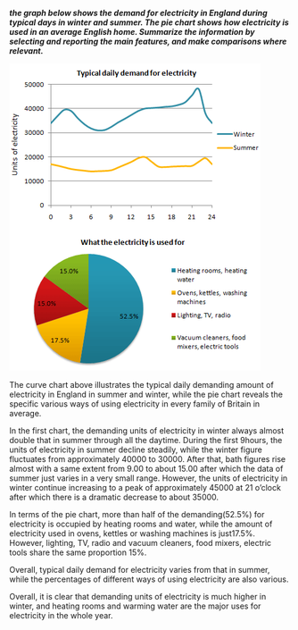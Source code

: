 _**the graph below shows the demand for electricity in England during typical days in winter and summer. The pie chart shows how electricity is used in an average English home. Summarize the information by selecting and reporting the main features, and make comparisons where relevant.**_

![](/assets/4-2.png)

The curve chart above illustrates the typical daily demanding amount of electricity in England in summer and winter, while the pie chart reveals the specific various ways of using electricity in every family of Britain in average.

In the first chart, the demanding units of electricity in winter always almost double that in summer through all the daytime. During the first 9hours, the units of electricity in summer decline steadily, while the winter figure fluctuates from approximately 40000 to 30000. After that, bath figures rise almost with a same extent from 9.00 to about 15.00 after which the data of summer just varies in a very small range. However, the units of electricity in winter continue increasing to a peak of approximately 45000 at 21 o’clock after which there is a dramatic decrease to about 35000. 

In terms of the pie chart, more than half of the demanding\(52.5%\) for electricity is occupied by heating rooms and water, while the amount of electricity used in ovens, kettles or washing machines is just17.5%. However, lighting, TV, radio and vacuum cleaners, food mixers, electric tools share the same proportion 15%. 

Overall, typical daily demand for electricity varies from that in summer, while the percentages of different ways of using electricity are also various.

Overall, it is clear that demanding units of electricity is much higher in winter, and heating rooms and warming water are the major uses for electricity in the whole year.

